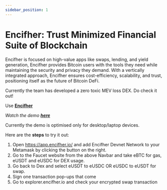 ```yaml
---
sidebar_position: 1
---
```


# Encifher: Trust Minimized Financial Suite of Blockchain

Encifher is focused on high-value apps like swaps, lending, and yield generation, Encifher provides Bitcoin users with the tools they need while maintaining the security and privacy they demand. With a vertically integrated approach, Encifher ensures cost-efficiency, scalability, and trust, positioning itself as the future of Bitcoin DeFi.

Currently the team has developed a zero toxic MEV loss DEX. Do check it out!

Use **[Encifher](https://app.encifher.io/)**

*Watch the demo **[here](https://youtu.be/Sx5bIlXJBlA)***

Currently the demo is optimised only for desktop/laptop devices.

Here are the **steps** to try it out:
1. Open https://app.encifher.io/ and add Encifher Devnet Network to your Metamask by clicking the button on the right.
2. Go to the Faucet website from the above Navbar and take eBTC for gas, eUSDT and eUSDC for DEX usage.
3. Go back to Dex and select eUSDT to eUSDC OR eUSDC to eUSDT for swap.
4. Sign one transaction pop-ups that come
5. Go to explorer.encifher.io and check your encrypted swap transaction
